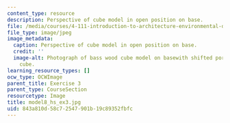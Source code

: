 ```yaml
---
content_type: resource
description: Perspective of cube model in open position on base.
file: /media/courses/4-111-introduction-to-architecture-environmental-design-spring-2014/843a810d58c72547901b19c89352fbfc_model8_hs_ex3.jpg
file_type: image/jpeg
image_metadata:
  caption: Perspective of cube model in open position on base.
  credit: ''
  image-alt: Photograph of bass wood cube model on basewith shifted portions of the
    cube.
learning_resource_types: []
ocw_type: OCWImage
parent_title: Exercise 3
parent_type: CourseSection
resourcetype: Image
title: model8_hs_ex3.jpg
uid: 843a810d-58c7-2547-901b-19c89352fbfc
---
```

